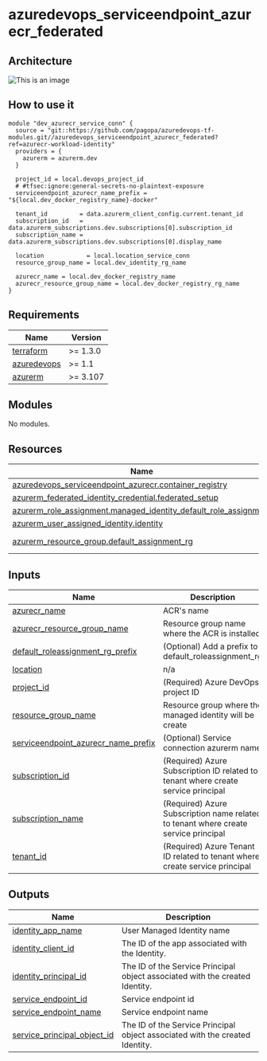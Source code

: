 # azuredevops_serviceendpoint_azurecr_federated

## Architecture

![This is an image](./docs/module-arch.drawio.png)

## How to use it

```hcl
module "dev_azurecr_service_conn" {
  source = "git::https://github.com/pagopa/azuredevops-tf-modules.git//azuredevops_serviceendpoint_azurecr_federated?ref=azurecr-workload-identity"
  providers = {
    azurerm = azurerm.dev
  }

  project_id = local.devops_project_id
  # #tfsec:ignore:general-secrets-no-plaintext-exposure
  serviceendpoint_azurecr_name_prefix = "${local.dev_docker_registry_name}-docker"

  tenant_id         = data.azurerm_client_config.current.tenant_id
  subscription_id   = data.azurerm_subscriptions.dev.subscriptions[0].subscription_id
  subscription_name = data.azurerm_subscriptions.dev.subscriptions[0].display_name

  location            = local.location_service_conn
  resource_group_name = local.dev_identity_rg_name

  azurecr_name = local.dev_docker_registry_name
  azurecr_resource_group_name = local.dev_docker_registry_rg_name
}
```

<!-- markdownlint-disable -->
<!-- BEGINNING OF PRE-COMMIT-TERRAFORM DOCS HOOK -->
## Requirements

| Name | Version |
|------|---------|
| <a name="requirement_terraform"></a> [terraform](#requirement\_terraform) | >= 1.3.0 |
| <a name="requirement_azuredevops"></a> [azuredevops](#requirement\_azuredevops) | >= 1.1 |
| <a name="requirement_azurerm"></a> [azurerm](#requirement\_azurerm) | >= 3.107 |

## Modules

No modules.

## Resources

| Name | Type |
|------|------|
| [azuredevops_serviceendpoint_azurecr.container_registry](https://registry.terraform.io/providers/microsoft/azuredevops/latest/docs/resources/serviceendpoint_azurecr) | resource |
| [azurerm_federated_identity_credential.federated_setup](https://registry.terraform.io/providers/hashicorp/azurerm/latest/docs/resources/federated_identity_credential) | resource |
| [azurerm_role_assignment.managed_identity_default_role_assignment](https://registry.terraform.io/providers/hashicorp/azurerm/latest/docs/resources/role_assignment) | resource |
| [azurerm_user_assigned_identity.identity](https://registry.terraform.io/providers/hashicorp/azurerm/latest/docs/resources/user_assigned_identity) | resource |
| [azurerm_resource_group.default_assignment_rg](https://registry.terraform.io/providers/hashicorp/azurerm/latest/docs/data-sources/resource_group) | data source |

## Inputs

| Name | Description | Type | Default | Required |
|------|-------------|------|---------|:--------:|
| <a name="input_azurecr_name"></a> [azurecr\_name](#input\_azurecr\_name) | ACR's name | `string` | n/a | yes |
| <a name="input_azurecr_resource_group_name"></a> [azurecr\_resource\_group\_name](#input\_azurecr\_resource\_group\_name) | Resource group name where the ACR is installed | `string` | n/a | yes |
| <a name="input_default_roleassignment_rg_prefix"></a> [default\_roleassignment\_rg\_prefix](#input\_default\_roleassignment\_rg\_prefix) | (Optional) Add a prefix to default\_roleassignment\_rg | `string` | `""` | no |
| <a name="input_location"></a> [location](#input\_location) | n/a | `string` | n/a | yes |
| <a name="input_project_id"></a> [project\_id](#input\_project\_id) | (Required) Azure DevOps project ID | `string` | n/a | yes |
| <a name="input_resource_group_name"></a> [resource\_group\_name](#input\_resource\_group\_name) | Resource group where the managed identity will be create | `string` | n/a | yes |
| <a name="input_serviceendpoint_azurecr_name_prefix"></a> [serviceendpoint\_azurecr\_name\_prefix](#input\_serviceendpoint\_azurecr\_name\_prefix) | (Optional) Service connection azurerm name | `string` | `""` | no |
| <a name="input_subscription_id"></a> [subscription\_id](#input\_subscription\_id) | (Required) Azure Subscription ID related to tenant where create service principal | `string` | n/a | yes |
| <a name="input_subscription_name"></a> [subscription\_name](#input\_subscription\_name) | (Required) Azure Subscription name related to tenant where create service principal | `string` | n/a | yes |
| <a name="input_tenant_id"></a> [tenant\_id](#input\_tenant\_id) | (Required) Azure Tenant ID related to tenant where create service principal | `string` | n/a | yes |

## Outputs

| Name | Description |
|------|-------------|
| <a name="output_identity_app_name"></a> [identity\_app\_name](#output\_identity\_app\_name) | User Managed Identity name |
| <a name="output_identity_client_id"></a> [identity\_client\_id](#output\_identity\_client\_id) | The ID of the app associated with the Identity. |
| <a name="output_identity_principal_id"></a> [identity\_principal\_id](#output\_identity\_principal\_id) | The ID of the Service Principal object associated with the created Identity. |
| <a name="output_service_endpoint_id"></a> [service\_endpoint\_id](#output\_service\_endpoint\_id) | Service endpoint id |
| <a name="output_service_endpoint_name"></a> [service\_endpoint\_name](#output\_service\_endpoint\_name) | Service endpoint name |
| <a name="output_service_principal_object_id"></a> [service\_principal\_object\_id](#output\_service\_principal\_object\_id) | The ID of the Service Principal object associated with the created Identity. |
<!-- END OF PRE-COMMIT-TERRAFORM DOCS HOOK -->

